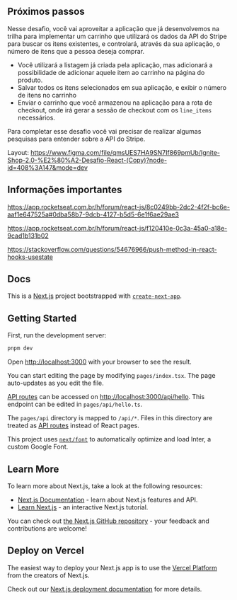 ## Próximos passos

Nesse desafio, você vai aproveitar a aplicação que já desenvolvemos na trilha para implementar um carrinho que utilizará os dados da API do Stripe para buscar os itens existentes, e controlará, através da sua aplicação, o número de itens que a pessoa deseja comprar.

- Você utilizará a listagem já criada pela aplicação, mas adicionará a possibilidade de adicionar aquele item ao carrinho na página do produto.
- Salvar todos os itens selecionados em sua aplicação, e exibir o número de itens no carrinho
- Enviar o carrinho que você armazenou na aplicação para a rota de checkout, onde irá gerar a sessão de checkout com os `line_items` necessários.

Para completar esse desafio você vai precisar de realizar algumas pesquisas para entender sobre a API do Stripe.

Layout: https://www.figma.com/file/qmsUES7HA9SN7If869pmUb/Ignite-Shop-2.0-%E2%80%A2-Desafio-React-(Copy)?node-id=408%3A147&mode=dev

## Informações importantes

https://app.rocketseat.com.br/h/forum/react-js/8c0249bb-2dc2-4f2f-bc6e-aaf1e647525a#0dba58b7-9dcb-4127-b5d5-6e1f6ae29ae3

https://app.rocketseat.com.br/h/forum/react-js/f120410e-0c3a-45a0-a18e-9cad1b131b02

https://stackoverflow.com/questions/54676966/push-method-in-react-hooks-usestate

## Docs

This is a [Next.js](https://nextjs.org/) project bootstrapped with [`create-next-app`](https://github.com/vercel/next.js/tree/canary/packages/create-next-app).

## Getting Started

First, run the development server:

```bash
pnpm dev
```

Open [http://localhost:3000](http://localhost:3000) with your browser to see the result.

You can start editing the page by modifying `pages/index.tsx`. The page auto-updates as you edit the file.

[API routes](https://nextjs.org/docs/api-routes/introduction) can be accessed on [http://localhost:3000/api/hello](http://localhost:3000/api/hello). This endpoint can be edited in `pages/api/hello.ts`.

The `pages/api` directory is mapped to `/api/*`. Files in this directory are treated as [API routes](https://nextjs.org/docs/api-routes/introduction) instead of React pages.

This project uses [`next/font`](https://nextjs.org/docs/basic-features/font-optimization) to automatically optimize and load Inter, a custom Google Font.

## Learn More

To learn more about Next.js, take a look at the following resources:

- [Next.js Documentation](https://nextjs.org/docs) - learn about Next.js features and API.
- [Learn Next.js](https://nextjs.org/learn) - an interactive Next.js tutorial.

You can check out [the Next.js GitHub repository](https://github.com/vercel/next.js/) - your feedback and contributions are welcome!

## Deploy on Vercel

The easiest way to deploy your Next.js app is to use the [Vercel Platform](https://vercel.com/new?utm_medium=default-template&filter=next.js&utm_source=create-next-app&utm_campaign=create-next-app-readme) from the creators of Next.js.

Check out our [Next.js deployment documentation](https://nextjs.org/docs/deployment) for more details.
